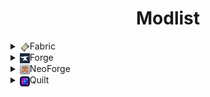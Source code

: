 <div align=center>

# Modlist

</div>

<!-- Fabric -->
<details>
    <summary><img src="fabric-logo.png" style="vertical-align:middle; display:inline;">Fabric</summary>
    <div style="padding-left:1rem;">
    <details>
        <summary>1.21.5 (Beta)</summary>
        <ul>
            <li><a href="https://modrinth.com/mod/badoptimizations">BadOptimizations</a> by <a href="https://modrinth.com/user/thosea">thosea</a></li>
            <li><a href="https://modrinth.com/mod/cloth-config">Cloth Config API</a> by <a href="https://modrinth.com/user/shedaniel">shedaniel</a></li>
            <li><a href="https://modrinth.com/mod/c2me-fabric">Concurrent Chunk Management Engine (Fabric)</a> by <a href="https://modrinth.com/user/ishland">ishland</a></li>
            <li><a href="https://modrinth.com/mod/entityculling">Entity Culling</a> by <a href="https://modrinth.com/user/tr7zw">tr7zw</a></li>
            <li><a href="https://modrinth.com/mod/fabric-api">Fabric API</a> by <a href="https://modrinth.com/user/modmuss50">modmuss50</a></li>
            <li><a href="https://modrinth.com/mod/ferrite-core">FerriteCore</a> by <a href="https://modrinth.com/user/malte0811">malte0811</a></li>
            <li><a href="https://modrinth.com/mod/immediatelyfast">ImmediatelyFast</a> by <a href="https://modrinth.com/user/RaphiMC">RaphiMC</a></li>
            <li><a href="https://modrinth.com/mod/lithium">Lithium</a> by <a href="https://modrinth.com/user/jellysquid3">jellysquid3</a></li>
            <li><a href="https://modrinth.com/mod/moreculling">More Culling</a> by <a href="https://modrinth.com/user/FX">FX</a></li>
            <li><a href="https://modrinth.com/mod/sodium">Sodium</a> by <a href="https://modrinth.com/user/jellysquid3">jellysquid3</a></li>
        </ul>
    </details>
    <details>
        <summary>1.21.4</summary>
        <ul>
            <li><a href="https://modrinth.com/mod/badoptimizations">BadOptimizations</a> by <a href="https://modrinth.com/user/thosea">thosea</a></li>
            <li><a href="https://modrinth.com/mod/cloth-config">Cloth Config API</a> by <a href="https://modrinth.com/user/shedaniel">shedaniel</a></li>
            <li><a href="https://modrinth.com/mod/c2me-fabric">Concurrent Chunk Management Engine (Fabric)</a> by <a href="https://modrinth.com/user/ishland">ishland</a></li>
            <li><a href="https://modrinth.com/mod/ebe">Enhanced Block Entities</a> by <a href="https://modrinth.com/user/FoundationGames">Foundation Games</a></li>
            <li><a href="https://modrinth.com/mod/entityculling">Entity Culling</a> by <a href="https://modrinth.com/user/tr7zw">tr7zw</a></li>
            <li><a href="https://modrinth.com/mod/fabric-api">Fabric API</a> by <a href="https://modrinth.com/user/modmuss50">modmuss50</a></li>
            <li><a href="https://modrinth.com/mod/ferrite-core">FerriteCore</a> by <a href="https://modrinth.com/user/malte0811">malte0811</a></li>
            <li><a href="https://modrinth.com/mod/immediatelyfast">ImmediatelyFast</a> by <a href="https://modrinth.com/user/RaphiMC">RaphiMC</a></li>
            <li><a href="https://modrinth.com/mod/lithium">Lithium</a> by <a href="https://modrinth.com/user/jellysquid3">jellysquid3</a></li>
            <li><a href="https://modrinth.com/mod/modernfix">ModernFix</a> by <a href="https://modrinth.com/user/embeddedt">embeddedt</a></li>
            <li><a href="https://modrinth.com/mod/moreculling">More Culling</a> by <a href="https://modrinth.com/user/FX">FX</a></li>
            <li><a href="https://modrinth.com/mod/noisium">Noisium</a> by <a href="https://modrinth.com/user/Steveplays">Steveplays</a></li>
            <li><a href="https://modrinth.com/mod/sodium">Sodium</a> by <a href="https://modrinth.com/user/jellysquid3">jellysquid3</a></li>
        </ul>
    </details>
    <details>
        <summary>1.21.1</summary>
        <ul>
            <li><a href="https://modrinth.com/mod/badoptimizations">BadOptimizations</a> by <a href="https://modrinth.com/user/thosea">thosea</a></li>
            <li><a href="https://modrinth.com/mod/cloth-config">Cloth Config API</a> by <a href="https://modrinth.com/user/shedaniel">shedaniel</a></li>
            <li><a href="https://modrinth.com/mod/c2me-fabric">Concurrent Chunk Management Engine (Fabric)</a> by <a href="https://modrinth.com/user/ishland">ishland</a></li>
            <li><a href="https://modrinth.com/mod/ebe">Enhanced Block Entities</a> by <a href="https://modrinth.com/user/FoundationGames">Foundation Games</a></li>
            <li><a href="https://modrinth.com/mod/entityculling">Entity Culling</a> by <a href="https://modrinth.com/user/tr7zw">tr7zw</a></li>
            <li><a href="https://modrinth.com/mod/fabric-api">Fabric API</a> by <a href="https://modrinth.com/user/modmuss50">modmuss50</a></li>
            <li><a href="https://modrinth.com/mod/ferrite-core">FerriteCore</a> by <a href="https://modrinth.com/user/malte0811">malte0811</a></li>
            <li><a href="https://modrinth.com/mod/immediatelyfast">ImmediatelyFast</a> by <a href="https://modrinth.com/user/RaphiMC">RaphiMC</a></li>
            <li><a href="https://modrinth.com/mod/lithium">Lithium</a> by <a href="https://modrinth.com/user/jellysquid3">jellysquid3</a></li>
            <li><a href="https://modrinth.com/mod/modernfix">ModernFix</a> by <a href="https://modrinth.com/user/embeddedt">embeddedt</a></li>
            <li><a href="https://modrinth.com/mod/moreculling">More Culling</a> by <a href="https://modrinth.com/user/FX">FX</a></li>
            <li><a href="https://modrinth.com/mod/noisium">Noisium</a> by <a href="https://modrinth.com/user/Steveplays">Steveplays</a></li>
            <li><a href="https://modrinth.com/mod/sodium">Sodium</a> by <a href="https://modrinth.com/user/jellysquid3">jellysquid3</a></li>
        </ul>
    </details>
    <details>
        <summary>1.20.6</summary>
        <ul>
            <li><a href="https://modrinth.com/mod/badoptimizations">BadOptimizations</a> by <a href="https://modrinth.com/user/thosea">thosea</a></li>
            <li><a href="https://modrinth.com/mod/cloth-config">Cloth Config API</a> by <a href="https://modrinth.com/user/shedaniel">shedaniel</a></li>
            <li><a href="https://modrinth.com/mod/c2me-fabric">Concurrent Chunk Management Engine (Fabric)</a> by <a href="https://modrinth.com/user/ishland">ishland</a></li>
            <li><a href="https://modrinth.com/mod/ebe">Enhanced Block Entities</a> by <a href="https://modrinth.com/user/FoundationGames">Foundation Games</a></li>
            <li><a href="https://modrinth.com/mod/entityculling">Entity Culling</a> by <a href="https://modrinth.com/user/tr7zw">tr7zw</a></li>
            <li><a href="https://modrinth.com/mod/fabric-api">Fabric API</a> by <a href="https://modrinth.com/user/modmuss50">modmuss50</a></li>
            <li><a href="https://modrinth.com/mod/ferrite-core">FerriteCore</a> by <a href="https://modrinth.com/user/malte0811">malte0811</a></li>
            <li><a href="https://modrinth.com/mod/immediatelyfast">ImmediatelyFast</a> by <a href="https://modrinth.com/user/RaphiMC">RaphiMC</a></li>
            <li><a href="https://modrinth.com/mod/indium">Indium</a> by <a href="https://modrinth.com/user/comp500">comp500</a></li>
            <li><a href="https://modrinth.com/mod/lithium">Lithium</a> by <a href="https://modrinth.com/user/jellysquid3">jellysquid3</a></li>
            <li><a href="https://modrinth.com/mod/modernfix">ModernFix</a> by <a href="https://modrinth.com/user/embeddedt">embeddedt</a></li>
            <li><a href="https://modrinth.com/mod/moreculling">More Culling</a> by <a href="https://modrinth.com/user/FX">FX</a></li>
            <li><a href="https://modrinth.com/mod/noisium">Noisium</a> by <a href="https://modrinth.com/user/Steveplays">Steveplays</a></li>
            <li><a href="https://modrinth.com/mod/sodium">Sodium</a> by <a href="https://modrinth.com/user/jellysquid3">jellysquid3</a></li>
        </ul>
    </details>
    <details>
        <summary>1.20.4</summary>
        <ul>
            <li><a href="https://modrinth.com/mod/badoptimizations">BadOptimizations</a> by <a href="https://modrinth.com/user/thosea">thosea</a></li>
            <li><a href="https://modrinth.com/mod/cloth-config">Cloth Config API</a> by <a href="https://modrinth.com/user/shedaniel">shedaniel</a></li>
            <li><a href="https://modrinth.com/mod/c2me-fabric">Concurrent Chunk Management Engine (Fabric)</a> by <a href="https://modrinth.com/user/ishland">ishland</a></li>
            <li><a href="https://modrinth.com/mod/ebe">Enhanced Block Entities</a> by <a href="https://modrinth.com/user/FoundationGames">Foundation Games</a></li>
            <li><a href="https://modrinth.com/mod/entityculling">Entity Culling</a> by <a href="https://modrinth.com/user/tr7zw">tr7zw</a></li>
            <li><a href="https://modrinth.com/mod/fabric-api">Fabric API</a> by <a href="https://modrinth.com/user/modmuss50">modmuss50</a></li>
            <li><a href="https://modrinth.com/mod/ferrite-core">FerriteCore</a> by <a href="https://modrinth.com/user/malte0811">malte0811</a></li>
            <li><a href="https://modrinth.com/mod/immediatelyfast">ImmediatelyFast</a> by <a href="https://modrinth.com/user/RaphiMC">RaphiMC</a></li>
            <li><a href="https://modrinth.com/mod/indium">Indium</a> by <a href="https://modrinth.com/user/comp500">comp500</a></li>
            <li><a href="https://modrinth.com/mod/lithium">Lithium</a> by <a href="https://modrinth.com/user/jellysquid3">jellysquid3</a></li>
            <li><a href="https://modrinth.com/mod/modernfix">ModernFix</a> by <a href="https://modrinth.com/user/embeddedt">embeddedt</a></li>
            <li><a href="https://modrinth.com/mod/moreculling">More Culling</a> by <a href="https://modrinth.com/user/FX">FX</a></li>
            <li><a href="https://modrinth.com/mod/noisium">Noisium</a> by <a href="https://modrinth.com/user/Steveplays">Steveplays</a></li>
            <li><a href="https://modrinth.com/mod/sodium">Sodium</a> by <a href="https://modrinth.com/user/jellysquid3">jellysquid3</a></li>
        </ul>
    </details>
    <details>
        <summary>1.20.1</summary>
        <ul>
            <li><a href="https://modrinth.com/mod/badoptimizations">BadOptimizations</a> by <a href="https://modrinth.com/user/thosea">thosea</a></li>
            <li><a href="https://modrinth.com/mod/cloth-config">Cloth Config API</a> by <a href="https://modrinth.com/user/shedaniel">shedaniel</a></li>
            <li><a href="https://modrinth.com/mod/c2me-fabric">Concurrent Chunk Management Engine (Fabric)</a> by <a href="https://modrinth.com/user/ishland">ishland</a></li>
            <li><a href="https://modrinth.com/mod/ebe">Enhanced Block Entities</a> by <a href="https://modrinth.com/user/FoundationGames">Foundation Games</a></li>
            <li><a href="https://modrinth.com/mod/entityculling">Entity Culling</a> by <a href="https://modrinth.com/user/tr7zw">tr7zw</a></li>
            <li><a href="https://modrinth.com/mod/fabric-api">Fabric API</a> by <a href="https://modrinth.com/user/modmuss50">modmuss50</a></li>
            <li><a href="https://modrinth.com/mod/ferrite-core">FerriteCore</a> by <a href="https://modrinth.com/user/malte0811">malte0811</a></li>
            <li><a href="https://modrinth.com/mod/immediatelyfast">ImmediatelyFast</a> by <a href="https://modrinth.com/user/RaphiMC">RaphiMC</a></li>
            <li><a href="https://modrinth.com/mod/indium">Indium</a> by <a href="https://modrinth.com/user/comp500">comp500</a></li>
            <li><a href="https://modrinth.com/mod/lithium">Lithium</a> by <a href="https://modrinth.com/user/jellysquid3">jellysquid3</a></li>
            <li><a href="https://modrinth.com/mod/modernfix">ModernFix</a> by <a href="https://modrinth.com/user/embeddedt">embeddedt</a></li>
            <li><a href="https://modrinth.com/mod/moreculling">More Culling</a> by <a href="https://modrinth.com/user/FX">FX</a></li>
            <li><a href="https://modrinth.com/mod/noisium">Noisium</a> by <a href="https://modrinth.com/user/Steveplays">Steveplays</a></li>
            <li><a href="https://modrinth.com/mod/sodium">Sodium</a> by <a href="https://modrinth.com/user/jellysquid3">jellysquid3</a></li>
        </ul>
    </details>
    <details>
        <summary>1.19.4</summary>
        <ul>
            <li><a href="https://modrinth.com/mod/badoptimizations">BadOptimizations</a> by <a href="https://modrinth.com/user/thosea">thosea</a></li>
            <li><a href="https://modrinth.com/mod/cloth-config">Cloth Config API</a> by <a href="https://modrinth.com/user/shedaniel">shedaniel</a></li>
            <li><a href="https://modrinth.com/mod/c2me-fabric">Concurrent Chunk Management Engine (Fabric)</a> by <a href="https://modrinth.com/user/ishland">ishland</a></li>
            <li><a href="https://modrinth.com/mod/ebe">Enhanced Block Entities</a> by <a href="https://modrinth.com/user/FoundationGames">Foundation Games</a></li>
            <li><a href="https://modrinth.com/mod/entityculling">Entity Culling</a> by <a href="https://modrinth.com/user/tr7zw">tr7zw</a></li>
            <li><a href="https://modrinth.com/mod/fabric-api">Fabric API</a> by <a href="https://modrinth.com/user/modmuss50">modmuss50</a></li>
            <li><a href="https://modrinth.com/mod/ferrite-core">FerriteCore</a> by <a href="https://modrinth.com/user/malte0811">malte0811</a></li>
            <li><a href="https://modrinth.com/mod/immediatelyfast">ImmediatelyFast</a> by <a href="https://modrinth.com/user/RaphiMC">RaphiMC</a></li>
            <li><a href="https://modrinth.com/mod/indium">Indium</a> by <a href="https://modrinth.com/user/comp500">comp500</a></li>
            <li><a href="https://modrinth.com/mod/lithium">Lithium</a> by <a href="https://modrinth.com/user/jellysquid3">jellysquid3</a></li>
            <li><a href="https://modrinth.com/mod/modernfix">ModernFix</a> by <a href="https://modrinth.com/user/embeddedt">embeddedt</a></li>
            <li><a href="https://modrinth.com/mod/moreculling">More Culling</a> by <a href="https://modrinth.com/user/FX">FX</a></li>
            <li><a href="https://modrinth.com/mod/phosphor">Phosphor</a> by <a href="https://modrinth.com/user/jellysquid3">jellysquid3</a></li>
            <li><a href="https://modrinth.com/mod/sodium">Sodium</a> by <a href="https://modrinth.com/user/jellysquid3">jellysquid3</a></li>
        </ul>
    </details>
    <details>
        <summary>1.18.2</summary>
        <ul>
            <li><a href="https://modrinth.com/mod/cloth-config">Cloth Config API</a> by <a href="https://modrinth.com/user/shedaniel">shedaniel</a></li>
            <li><a href="https://modrinth.com/mod/c2me-fabric">Concurrent Chunk Management Engine (Fabric)</a> by <a href="https://modrinth.com/user/ishland">ishland</a></li>
            <li><a href="https://modrinth.com/mod/ebe">Enhanced Block Entities</a> by <a href="https://modrinth.com/user/FoundationGames">Foundation Games</a></li>
            <li><a href="https://modrinth.com/mod/entityculling">Entity Culling</a> by <a href="https://modrinth.com/user/tr7zw">tr7zw</a></li>
            <li><a href="https://modrinth.com/mod/fabric-api">Fabric API</a> by <a href="https://modrinth.com/user/modmuss50">modmuss50</a></li>
            <li><a href="https://modrinth.com/mod/ferrite-core">FerriteCore</a> by <a href="https://modrinth.com/user/malte0811">malte0811</a></li>
            <li><a href="https://modrinth.com/mod/immediatelyfast">ImmediatelyFast</a> by <a href="https://modrinth.com/user/RaphiMC">RaphiMC</a></li>
            <li><a href="https://modrinth.com/mod/indium">Indium</a> by <a href="https://modrinth.com/user/comp500">comp500</a></li>
            <li><a href="https://modrinth.com/mod/lazydfu">LazyDFU</a> by <a href="https://modrinth.com/user/astei">astei</a></li>
            <li><a href="https://modrinth.com/mod/lithium">Lithium</a> by <a href="https://modrinth.com/user/jellysquid3">jellysquid3</a></li>
            <li><a href="https://modrinth.com/mod/modernfix">ModernFix</a> by <a href="https://modrinth.com/user/embeddedt">embeddedt</a></li>
            <li><a href="https://modrinth.com/mod/moreculling">More Culling</a> by <a href="https://modrinth.com/user/FX">FX</a></li>
            <li><a href="https://modrinth.com/mod/phosphor">Phosphor</a> by <a href="https://modrinth.com/user/jellysquid3">jellysquid3</a></li>
            <li><a href="https://modrinth.com/mod/smoothboot-fabric">Smooth Boot (Fabric)</a> by <a href="https://modrinth.com/user/UltimateBoomer">UltimateBoomer</a></li>
            <li><a href="https://modrinth.com/mod/sodium">Sodium</a> by <a href="https://modrinth.com/user/jellysquid3">jellysquid3</a></li>
        </ul>
    </details>
    <details>
        <summary>1.17.1</summary>
        <ul>
            <li><a href="https://modrinth.com/mod/c2me-fabric">Concurrent Chunk Management Engine (Fabric)</a> by <a href="https://modrinth.com/user/ishland">ishland</a></li>
            <li><a href="https://modrinth.com/mod/ebe">Enhanced Block Entities</a> by <a href="https://modrinth.com/user/FoundationGames">Foundation Games</a></li>
            <li><a href="https://modrinth.com/mod/entityculling">Entity Culling</a> by <a href="https://modrinth.com/user/tr7zw">tr7zw</a></li>
            <li><a href="https://modrinth.com/mod/fabric-api">Fabric API</a> by <a href="https://modrinth.com/user/modmuss50">modmuss50</a></li>
            <li><a href="https://modrinth.com/mod/ferrite-core">FerriteCore</a> by <a href="https://modrinth.com/user/malte0811">malte0811</a></li>
            <li><a href="https://modrinth.com/mod/indium">Indium</a> by <a href="https://modrinth.com/user/comp500">comp500</a></li>
            <li><a href="https://modrinth.com/mod/lazydfu">LazyDFU</a> by <a href="https://modrinth.com/user/astei">astei</a></li>
            <li><a href="https://modrinth.com/mod/lithium">Lithium</a> by <a href="https://modrinth.com/user/jellysquid3">jellysquid3</a></li>
            <li><a href="https://modrinth.com/mod/phosphor">Phosphor</a> by <a href="https://modrinth.com/user/jellysquid3">jellysquid3</a></li>
            <li><a href="https://modrinth.com/mod/smoothboot-fabric">Smooth Boot (Fabric)</a> by <a href="https://modrinth.com/user/UltimateBoomer">UltimateBoomer</a></li>
            <li><a href="https://modrinth.com/mod/sodium">Sodium</a> by <a href="https://modrinth.com/user/jellysquid3">jellysquid3</a></li>
        </ul>
    </details>
    <details>
        <summary>1.16.5</summary>
        <ul>
            <li><a href="https://modrinth.com/mod/ebe">Enhanced Block Entities</a> by <a href="https://modrinth.com/user/FoundationGames">Foundation Games</a></li>
            <li><a href="https://modrinth.com/mod/entityculling">Entity Culling</a> by <a href="https://modrinth.com/user/tr7zw">tr7zw</a></li>
            <li><a href="https://modrinth.com/mod/fabric-api">Fabric API</a> by <a href="https://modrinth.com/user/modmuss50">modmuss50</a></li>
            <li><a href="https://modrinth.com/mod/ferrite-core">FerriteCore</a> by <a href="https://modrinth.com/user/malte0811">malte0811</a></li>
            <li><a href="https://modrinth.com/mod/indium">Indium</a> by <a href="https://modrinth.com/user/comp500">comp500</a></li>
            <li><a href="https://modrinth.com/mod/lazydfu">LazyDFU</a> by <a href="https://modrinth.com/user/astei">astei</a></li>
            <li><a href="https://modrinth.com/mod/lithium">Lithium</a> by <a href="https://modrinth.com/user/jellysquid3">jellysquid3</a></li>
            <li><a href="https://modrinth.com/mod/modernfix">ModernFix</a> by <a href="https://modrinth.com/user/embeddedt">embeddedt</a></li>
            <li><a href="https://modrinth.com/mod/phosphor">Phosphor</a> by <a href="https://modrinth.com/user/jellysquid3">jellysquid3</a></li>
            <li><a href="https://modrinth.com/mod/smoothboot-fabric">Smooth Boot (Fabric)</a> by <a href="https://modrinth.com/user/UltimateBoomer">UltimateBoomer</a></li>
            <li><a href="https://modrinth.com/mod/sodium">Sodium</a> by <a href="https://modrinth.com/user/jellysquid3">jellysquid3</a></li>
        </ul>
    </details>
    <details>
        <summary>1.15.2</summary>
        <ul>
            <li><a href="https://modrinth.com/mod/fabric-api">Fabric API</a> by <a href="https://modrinth.com/user/modmuss50">modmuss50</a></li>
            <li><a href="https://modrinth.com/mod/lazydfu">LazyDFU</a> by <a href="https://modrinth.com/user/astei">astei</a></li>
            <li><a href="https://modrinth.com/mod/lithium">Lithium</a> by <a href="https://modrinth.com/user/jellysquid3">jellysquid3</a></li>
            <li><a href="https://modrinth.com/mod/phosphor">Phosphor</a> by <a href="https://modrinth.com/user/jellysquid3">jellysquid3</a></li>
            <li><a href="https://modrinth.com/mod/smoothboot-fabric">Smooth Boot (Fabric)</a> by <a href="https://modrinth.com/user/UltimateBoomer">UltimateBoomer</a></li>
            <li><a href="https://modrinth.com/mod/sodium">Sodium</a> by <a href="https://modrinth.com/user/jellysquid3">jellysquid3</a></li>
        </ul>
    </details>
    <details>
        <summary>1.14.4</summary>
        <ul>
            <li><a href="https://modrinth.com/mod/fabric-api">Fabric API</a> by <a href="https://modrinth.com/user/modmuss50">modmuss50</a></li>
            <li><a href="https://modrinth.com/mod/lazydfu">LazyDFU</a> by <a href="https://modrinth.com/user/astei">astei</a></li>
            <li><a href="https://modrinth.com/mod/lithium">Lithium</a> by <a href="https://modrinth.com/user/jellysquid3">jellysquid3</a></li>
            <li><a href="https://modrinth.com/mod/smoothboot-fabric">Smooth Boot (Fabric)</a> by <a href="https://modrinth.com/user/UltimateBoomer">UltimateBoomer</a></li>
        </ul>
    </details>
    </div>
</details>

<!-- Forge-->
<details>
    <summary><img src="forge-logo.png" style="vertical-align:middle; display:inline;">Forge</summary>
    <div style="padding-left:1rem;">
    <details>
        <summary>1.20.1</summary>
        <ul>
            <li><a href="https://modrinth.com/mod/badoptimizations">BadOptimizations</a> by <a href="https://modrinth.com/user/thosea">thosea</a></li>
            <li><a href="https://modrinth.com/mod/embeddium">Embeddium</a> by <a href="https://modrinth.com/user/Asek3">Asek3</a></li>
            <li><a href="https://modrinth.com/mod/entityculling">Entity Culling</a> by <a href="https://modrinth.com/user/tr7zw">tr7zw</a></li>
            <li><a href="https://modrinth.com/mod/ferrite-core">FerriteCore</a> by <a href="https://modrinth.com/user/malte0811">malte0811</a></li>
            <li><a href="https://modrinth.com/mod/immediatelyfast">ImmediatelyFast</a> by <a href="https://modrinth.com/user/RaphiMC">RaphiMC</a></li>
            <li><a href="https://modrinth.com/mod/modernfix">ModernFix</a> by <a href="https://modrinth.com/user/embeddedt">embeddedt</a></li>
            <li><a href="https://modrinth.com/mod/noisium">Noisium</a> by <a href="https://modrinth.com/user/Steveplays">Steveplays</a></li>
            <li><a href="https://modrinth.com/mod/radium">Radium</a> by <a href="https://modrinth.com/user/Asek3">Asek3</a></li>
            <li><a href="https://modrinth.com/mod/saturn">Saturn</a> by <a href="https://modrinth.com/user/AbdElAziz">AbdEIAziz</a></li>
        </ul>
    </details>
    <details>
        <summary>1.19.4</summary>
        <ul>
            <li><a href="https://modrinth.com/mod/badoptimizations">BadOptimizations</a> by <a href="https://modrinth.com/user/thosea">thosea</a></li>
            <li><a href="https://modrinth.com/mod/canary">Canary</a> by <a href="https://modrinth.com/user/AbdElAziz">AbdEIAziz</a></li>
            <li><a href="https://modrinth.com/mod/entityculling">Entity Culling</a> by <a href="https://modrinth.com/user/tr7zw">tr7zw</a></li>
            <li><a href="https://modrinth.com/mod/ferrite-core">FerriteCore</a> by <a href="https://modrinth.com/user/malte0811">malte0811</a></li>
            <li><a href="https://modrinth.com/mod/immediatelyfast">ImmediatelyFast</a> by <a href="https://modrinth.com/user/RaphiMC">RaphiMC</a></li>
            <li><a href="https://modrinth.com/mod/modernfix">ModernFix</a> by <a href="https://modrinth.com/user/embeddedt">embeddedt</a></li>
            <li><a href="https://modrinth.com/mod/radon">Radon</a> by <a href="https://modrinth.com/user/Asek3">Asek3</a></li>
            <li><a href="https://modrinth.com/mod/rubidium">Rubidium</a> by <a href="https://modrinth.com/user/Asek3">Asek3</a></li>
            <li><a href="https://modrinth.com/mod/saturn">Saturn</a> by <a href="https://modrinth.com/user/AbdElAziz">AbdEIAziz</a></li>
        </ul>
    </details>
    <details>
        <summary>1.18.2</summary>
        <ul>
            <li><a href="https://modrinth.com/mod/canary">Canary</a> by <a href="https://modrinth.com/user/AbdElAziz">AbdEIAziz</a></li>
            <li><a href="https://modrinth.com/mod/embeddium">Embeddium</a> by <a href="https://modrinth.com/user/Asek3">Asek3</a></li>
            <li><a href="https://modrinth.com/mod/entityculling">Entity Culling</a> by <a href="https://modrinth.com/user/tr7zw">tr7zw</a></li>
            <li><a href="https://modrinth.com/mod/ferrite-core">FerriteCore</a> by <a href="https://modrinth.com/user/malte0811">malte0811</a></li>
            <li><a href="https://modrinth.com/mod/lazydfu">LazyDFU</a> by <a href="https://modrinth.com/user/astei">astei</a></li>
            <li><a href="https://modrinth.com/mod/modernfix">ModernFix</a> by <a href="https://modrinth.com/user/embeddedt">embeddedt</a></li>
            <li><a href="https://modrinth.com/mod/radon">Radon</a> by <a href="https://modrinth.com/user/Asek3">Asek3</a></li>
            <li><a href="https://modrinth.com/mod/saturn">Saturn</a> by <a href="https://modrinth.com/user/AbdElAziz">AbdEIAziz</a></li>
            <li><a href="https://modrinth.com/mod/smooth-boot-reloaded">Smooth Boot (Reloaded)</a> by <a href="https://modrinth.com/user/AbdElAziz">AbdEIAziz</a></li>
        </ul>
    </details>
    <details>
        <summary>1.17.1</summary>
        <ul>
             <li><a href="https://modrinth.com/mod/entityculling">Entity Culling</a> by <a href="https://modrinth.com/user/tr7zw">tr7zw</a></li>
            <li><a href="https://modrinth.com/mod/ferrite-core">FerriteCore</a> by <a href="https://modrinth.com/user/malte0811">malte0811</a></li>
            <li><a href="https://modrinth.com/mod/lazydfu">LazyDFU</a> by <a href="https://modrinth.com/user/astei">astei</a></li>
        </ul>
    </details>
    <details>
        <summary>1.16.5</summary>
        <ul>
            <li><a href="https://modrinth.com/mod/embeddium">Embeddium</a> by <a href="https://modrinth.com/user/Asek3">Asek3</a></li>
            <li><a href="https://modrinth.com/mod/entityculling">Entity Culling</a> by <a href="https://modrinth.com/user/tr7zw">tr7zw</a></li>
            <li><a href="https://modrinth.com/mod/ferrite-core">FerriteCore</a> by <a href="https://modrinth.com/user/malte0811">malte0811</a></li>
            <li><a href="https://modrinth.com/mod/lazydfu">LazyDFU</a> by <a href="https://modrinth.com/user/astei">astei</a></li>
            <li><a href="https://modrinth.com/mod/modernfix">ModernFix</a> by <a href="https://modrinth.com/user/embeddedt">embeddedt</a></li>
            <li><a href="https://modrinth.com/mod/radon">Radon</a> by <a href="https://modrinth.com/user/Asek3">Asek3</a></li>
            <li><a href="https://github.com/MaxNeedsSnacks/roadrunner">RoadRunner</a> by <a href="https://github.com/MaxNeedsSnacks">MaxNeedsSnacks</a></li>
            <li><a href="https://modrinth.com/mod/saturn">Saturn</a> by <a href="https://modrinth.com/user/AbdElAziz">AbdEIAziz</a></li>
            <li><a href="https://www.curseforge.com/minecraft/mc-mods/smooth-boot-forge">Smooth Boot (Forge)</a> by <a href="https://modrinth.com/user/UltimateBoomer">UltimateBoomer</a></li>
        </ul>
    </details>
    <details>
        <summary>1.12.2</summary>
        <ul>
            <li><a href="https://modrinth.com/mod/alfheim-lighting-engine">Alfheim</a> by <a href="https://modrinth.com/user/Desoroxxx">Desoroxxx</a></li>
            <li><a href="https://modrinth.com/mod/born-in-a-barn">Born in a Barn</a> by <a href="https://modrinth.com/user/Speiger">Speiger</a></li>
            <li><a href="https://modrinth.com/mod/entityculling">Entity Culling</a> by <a href="https://modrinth.com/user/tr7zw">tr7zw</a></li>
            <li><a href="https://modrinth.com/mod/fermiumasm">FermiumASM</a> by <a href="https://modrinth.com/user/fonnymunkey">fonnymunkey</a></li>
            <li><a href="https://modrinth.com/mod/fermiumbooter">FermiumBooter</a> by <a href="https://modrinth.com/user/fonnymunkey">fonnymunkey</a></li>
            <li><a href="https://modrinth.com/mod/mixinbooter">MixinBooter</a> by <a href="https://modrinth.com/user/Cleanroom">Cleanroom</a></li>
            <li><a href="https://modrinth.com/mod/mixinbootstrap">MixinBootstrap</a> by <a href="https://modrinth.com/user/LXGaming">LXGaming</a></li>
            <li><a href="https://modrinth.com/mod/particle-culling">Particle Culling</a> by <a href="https://modrinth.com/user/bl4ckscor3">bl4ckscor3</a></li>
            <li><a href="https://modrinth.com/mod/red-core">Red Core</a> by <a href="https://modrinth.com/user/Desoroxxx">Desoroxxx</a></li>
            <li><a href="https://modrinth.com/mod/vintagefix">VintageFix</a> by <a href="https://modrinth.com/user/embeddedt">embeddedt</a></li>
            <li><a href="https://modrinth.com/mod/relictium">Relictium</a> by <a href="https://modrinth.com/user/TheMade4">TheMade4</a></li>
        </ul>
    </details>
    <details>
        <summary>1.11.2</summary>
        <ul>
            <li><a href="https://modrinth.com/mod/born-in-a-barn">Born in a Barn</a> by <a href="https://modrinth.com/user/Speiger">Speiger</a></li>
            <li><a href="https://modrinth.com/mod/foamfix">FoamFix</a> by <a href="https://modrinth.com/user/asie">asie</a></li>
            <li><a href="https://modrinth.com/mod/phosphorlegacyforge">Phosphor Legacy Forge</a> by <a href="https://modrinth.com/user/HowardZHY">HowardZHY</a></li>
            <li><a href="https://modrinth.com/mod/texfix">TexFix</a> by <a href="https://modrinth.com/user/Speiger">Speiger</a></li>
        </ul>
    </details>
    <details>
        <summary>1.10.2</summary>
        <ul>
            <li><a href="https://modrinth.com/mod/born-in-a-barn">Born in a Barn</a> by <a href="https://modrinth.com/user/Speiger">Speiger</a></li>
            <li><a href="https://modrinth.com/mod/foamfix">FoamFix</a> by <a href="https://modrinth.com/user/asie">asie</a></li>
            <li><a href="https://modrinth.com/mod/phosphorlegacyforge">Phosphor Legacy Forge</a> by <a href="https://modrinth.com/user/HowardZHY">HowardZHY</a></li>
            <li><a href="https://modrinth.com/mod/texfix">TexFix</a> by <a href="https://modrinth.com/user/Speiger">Speiger</a></li>
        </ul>
    </details>
    <details>
        <summary>1.9.4</summary>
        <ul>
            <li><a href="https://modrinth.com/mod/born-in-a-barn">Born in a Barn</a> by <a href="https://modrinth.com/user/Speiger">Speiger</a></li>
            <li><a href="https://modrinth.com/mod/phosphorlegacyforge">Phosphor Legacy Forge</a> by <a href="https://modrinth.com/user/HowardZHY">HowardZHY</a></li>
        </ul>
    </details>
    <details>
        <summary>1.8.9</summary>
        <ul>
            <li><a href="https://modrinth.com/mod/born-in-a-barn">Born in a Barn</a> by <a href="https://modrinth.com/user/Speiger">Speiger</a></li>
            <li><a href="https://modrinth.com/mod/entityculling">Entity Culling</a> by <a href="https://modrinth.com/user/tr7zw">tr7zw</a></li>
            <li><a href="https://modrinth.com/mod/foamfix">FoamFix</a> by <a href="https://modrinth.com/user/asie">asie</a></li>
            <li><a href="https://modrinth.com/mod/phosphorlegacyforge">Phosphor Legacy Forge</a> by <a href="https://modrinth.com/user/HowardZHY">HowardZHY</a></li>
        </ul>
    </details>
    </div>
</details>

<!-- NeoForge -->
<details>
    <summary><img src="neoforge-logo.png" style="vertical-align:middle; display:inline;">NeoForge</summary>
    <div style="padding-left:1rem;">
    <details>
        <summary>1.21.5</summary>
        <ul>
            <li><a href="https://modrinth.com/mod/badoptimizations">BadOptimizations</a> by <a href="https://modrinth.com/user/thosea">thosea</a></li>
            <li><a href="https://modrinth.com/mod/cloth-config">Cloth Config API</a> by <a href="https://modrinth.com/user/shedaniel">shedaniel</a></li>
            <li><a href="https://modrinth.com/mod/c2me-neoforge">Concurrent Chunk Management Engine (NeoForge)</a> by <a href="https://modrinth.com/user/ishland">ishland</a></li>
            <li><a href="https://modrinth.com/mod/entityculling">Entity Culling</a> by <a href="https://modrinth.com/user/tr7zw">tr7zw</a></li>
            <li><a href="https://modrinth.com/mod/ferrite-core">FerriteCore</a> by <a href="https://modrinth.com/user/malte0811">malte0811</a></li>
            <li><a href="https://modrinth.com/mod/immediatelyfast">ImmediatelyFast</a> by <a href="https://modrinth.com/user/RaphiMC">RaphiMC</a></li>
            <li><a href="https://modrinth.com/mod/lithium">Lithium</a> by <a href="https://modrinth.com/user/jellysquid3">jellysquid3</a></li>
            <li><a href="https://modrinth.com/mod/moreculling">More Culling</a> by <a href="https://modrinth.com/user/FX">FX</a></li>
            <li><a href="https://modrinth.com/mod/noisium">Noisium</a> by <a href="https://modrinth.com/user/Steveplays">Steveplays</a></li>
            <li><a href="https://modrinth.com/mod/sodium">Sodium</a> by <a href="https://modrinth.com/user/jellysquid3">jellysquid3</a></li>
        </ul>
    </details>
    <details>
        <summary>1.21.4</summary>
        <ul>
            <li><a href="https://modrinth.com/mod/badoptimizations">BadOptimizations</a> by <a href="https://modrinth.com/user/thosea">thosea</a></li>
            <li><a href="https://modrinth.com/mod/cloth-config">Cloth Config API</a> by <a href="https://modrinth.com/user/shedaniel">shedaniel</a></li>
            <li><a href="https://modrinth.com/mod/entityculling">Entity Culling</a> by <a href="https://modrinth.com/user/tr7zw">tr7zw</a></li>
            <li><a href="https://modrinth.com/mod/ferrite-core">FerriteCore</a> by <a href="https://modrinth.com/user/malte0811">malte0811</a></li>
            <li><a href="https://modrinth.com/mod/immediatelyfast">ImmediatelyFast</a> by <a href="https://modrinth.com/user/RaphiMC">RaphiMC</a></li>
            <li><a href="https://modrinth.com/mod/lithium">Lithium</a> by <a href="https://modrinth.com/user/jellysquid3">jellysquid3</a></li>
            <li><a href="https://modrinth.com/mod/modernfix">ModernFix</a> by <a href="https://modrinth.com/user/embeddedt">embeddedt</a></li>
            <li><a href="https://modrinth.com/mod/moreculling">More Culling</a> by <a href="https://modrinth.com/user/FX">FX</a></li>
            <li><a href="https://modrinth.com/mod/noisium">Noisium</a> by <a href="https://modrinth.com/user/Steveplays">Steveplays</a></li>
            <li><a href="https://modrinth.com/mod/sodium">Sodium</a> by <a href="https://modrinth.com/user/jellysquid3">jellysquid3</a></li>
        </ul>
    </details>
    <details>
        <summary>1.21.1</summary>
        <ul>
            <li><a href="https://modrinth.com/mod/badoptimizations">BadOptimizations</a> by <a href="https://modrinth.com/user/thosea">thosea</a></li>
            <li><a href="https://modrinth.com/mod/cloth-config">Cloth Config API</a> by <a href="https://modrinth.com/user/shedaniel">shedaniel</a></li>
            <li><a href="https://modrinth.com/mod/c2me-neoforge">Concurrent Chunk Management Engine (NeoForge)</a> by <a href="https://modrinth.com/user/ishland">ishland</a></li>
            <li><a href="https://modrinth.com/mod/entityculling">Entity Culling</a> by <a href="https://modrinth.com/user/tr7zw">tr7zw</a></li>
            <li><a href="https://modrinth.com/mod/ferrite-core">FerriteCore</a> by <a href="https://modrinth.com/user/malte0811">malte0811</a></li>
            <li><a href="https://modrinth.com/mod/immediatelyfast">ImmediatelyFast</a> by <a href="https://modrinth.com/user/RaphiMC">RaphiMC</a></li>
            <li><a href="https://modrinth.com/mod/lithium">Lithium</a> by <a href="https://modrinth.com/user/jellysquid3">jellysquid3</a></li>
            <li><a href="https://modrinth.com/mod/modernfix">ModernFix</a> by <a href="https://modrinth.com/user/embeddedt">embeddedt</a></li>
            <li><a href="https://modrinth.com/mod/moreculling">More Culling</a> by <a href="https://modrinth.com/user/FX">FX</a></li>
            <li><a href="https://modrinth.com/mod/noisium">Noisium</a> by <a href="https://modrinth.com/user/Steveplays">Steveplays</a></li>
            <li><a href="https://modrinth.com/mod/sodium">Sodium</a> by <a href="https://modrinth.com/user/jellysquid3">jellysquid3</a></li>
        </ul>
    </details>
    <details>
        <summary>1.20.6</summary>
        <ul>
            <li><a href="https://modrinth.com/mod/badoptimizations">BadOptimizations</a> by <a href="https://modrinth.com/user/thosea">thosea</a></li>
            <li><a href="https://modrinth.com/mod/embeddium">Embeddium</a> by <a href="https://modrinth.com/user/Asek3">Asek3</a></li>
            <li><a href="https://modrinth.com/mod/entityculling">Entity Culling</a> by <a href="https://modrinth.com/user/tr7zw">tr7zw</a></li>
            <li><a href="https://modrinth.com/mod/ferrite-core">FerriteCore</a> by <a href="https://modrinth.com/user/malte0811">malte0811</a></li>
            <li><a href="https://modrinth.com/mod/immediatelyfast">ImmediatelyFast</a> by <a href="https://modrinth.com/user/RaphiMC">RaphiMC</a></li>
            <li><a href="https://modrinth.com/mod/modernfix">ModernFix</a> by <a href="https://modrinth.com/user/embeddedt">embeddedt</a></li>
            <li><a href="https://modrinth.com/mod/noisium">Noisium</a> by <a href="https://modrinth.com/user/Steveplays">Steveplays</a></li>
            <li><a href="https://modrinth.com/mod/radium">Radium</a> by <a href="https://modrinth.com/user/Asek3">Asek3</a></li>
        </ul>
    </details>
    <details>
        <summary>1.20.4</summary>
        <ul>
            <li><a href="https://modrinth.com/mod/badoptimizations">BadOptimizations</a> by <a href="https://modrinth.com/user/thosea">thosea</a></li>
            <li><a href="https://modrinth.com/mod/embeddium">Embeddium</a> by <a href="https://modrinth.com/user/Asek3">Asek3</a></li>
            <li><a href="https://modrinth.com/mod/entityculling">Entity Culling</a> by <a href="https://modrinth.com/user/tr7zw">tr7zw</a></li>
            <li><a href="https://modrinth.com/mod/ferrite-core">FerriteCore</a> by <a href="https://modrinth.com/user/malte0811">malte0811</a></li>
            <li><a href="https://modrinth.com/mod/immediatelyfast">ImmediatelyFast</a> by <a href="https://modrinth.com/user/RaphiMC">RaphiMC</a></li>
            <li><a href="https://modrinth.com/mod/modernfix">ModernFix</a> by <a href="https://modrinth.com/user/embeddedt">embeddedt</a></li>
            <li><a href="https://modrinth.com/mod/noisium">Noisium</a> by <a href="https://modrinth.com/user/Steveplays">Steveplays</a></li>
        </ul>
    </details>
    <details>
        <summary>1.20.1</summary>
        <ul>
            <li><a href="https://modrinth.com/mod/embeddium">Embeddium</a> by <a href="https://modrinth.com/user/Asek3">Asek3</a></li>
            <li><a href="https://modrinth.com/mod/ferrite-core">FerriteCore</a> by <a href="https://modrinth.com/user/malte0811">malte0811</a></li>
            <li><a href="https://modrinth.com/mod/modernfix">ModernFix</a> by <a href="https://modrinth.com/user/embeddedt">embeddedt</a></li>
            <li><a href="https://modrinth.com/mod/noisium">Noisium</a> by <a href="https://modrinth.com/user/Steveplays">Steveplays</a></li>
            <li><a href="https://modrinth.com/mod/radium">Radium</a> by <a href="https://modrinth.com/user/Asek3">Asek3</a></li>
        </ul>
    </details>
    </div>
</details>

<!-- Quilt -->
<details>
    <summary><img src="quilt-logo.png" style="vertical-align:middle; display:inline;">Quilt</summary>
    <div style="padding-left:1rem;">
    <details>
        <summary>1.21.5 (Beta)</summary>
        <ul>
            <li><a href="https://modrinth.com/mod/badoptimizations">BadOptimizations</a> by <a href="https://modrinth.com/user/thosea">thosea</a></li>
            <li><a href="https://modrinth.com/mod/cloth-config">Cloth Config API</a> by <a href="https://modrinth.com/user/shedaniel">shedaniel</a></li>
            <li><a href="https://modrinth.com/mod/c2me-fabric">Concurrent Chunk Management Engine (Fabric)</a> by <a href="https://modrinth.com/user/ishland">ishland</a></li>
            <li><a href="https://modrinth.com/mod/entityculling">Entity Culling</a> by <a href="https://modrinth.com/user/tr7zw">tr7zw</a></li>
            <li><a href="https://modrinth.com/mod/fabric-api">Fabric API</a> by <a href="https://modrinth.com/user/modmuss50">modmuss50</a></li>
            <li><a href="https://modrinth.com/mod/ferrite-core">FerriteCore</a> by <a href="https://modrinth.com/user/malte0811">malte0811</a></li>
            <li><a href="https://modrinth.com/mod/immediatelyfast">ImmediatelyFast</a> by <a href="https://modrinth.com/user/RaphiMC">RaphiMC</a></li>
            <li><a href="https://modrinth.com/mod/lithium">Lithium</a> by <a href="https://modrinth.com/user/jellysquid3">jellysquid3</a></li>
            <li><a href="https://modrinth.com/mod/moreculling">More Culling</a> by <a href="https://modrinth.com/user/FX">FX</a></li>
            <li><a href="https://modrinth.com/mod/sodium">Sodium</a> by <a href="https://modrinth.com/user/jellysquid3">jellysquid3</a></li>
        </ul>
    </details>
    <details>
        <summary>1.21.1</summary>
        <ul>
            <li><a href="https://modrinth.com/mod/badoptimizations">BadOptimizations</a> by <a href="https://modrinth.com/user/thosea">thosea</a></li>
            <li><a href="https://modrinth.com/mod/cloth-config">Cloth Config API</a> by <a href="https://modrinth.com/user/shedaniel">shedaniel</a></li>
            <li><a href="https://modrinth.com/mod/c2me-fabric">Concurrent Chunk Management Engine (Fabric)</a> by <a href="https://modrinth.com/user/ishland">ishland</a></li>
            <li><a href="https://modrinth.com/mod/ebe">Enhanced Block Entities</a> by <a href="https://modrinth.com/user/FoundationGames">Foundation Games</a></li>
            <li><a href="https://modrinth.com/mod/entityculling">Entity Culling</a> by <a href="https://modrinth.com/user/tr7zw">tr7zw</a></li>
            <li><a href="https://modrinth.com/mod/fabric-api">Fabric API</a> by <a href="https://modrinth.com/user/modmuss50">modmuss50</a></li>
            <li><a href="https://modrinth.com/mod/ferrite-core">FerriteCore</a> by <a href="https://modrinth.com/user/malte0811">malte0811</a></li>
            <li><a href="https://modrinth.com/mod/immediatelyfast">ImmediatelyFast</a> by <a href="https://modrinth.com/user/RaphiMC">RaphiMC</a></li>
            <li><a href="https://modrinth.com/mod/lithium">Lithium</a> by <a href="https://modrinth.com/user/jellysquid3">jellysquid3</a></li>
            <li><a href="https://modrinth.com/mod/modernfix">ModernFix</a> by <a href="https://modrinth.com/user/embeddedt">embeddedt</a></li>
            <li><a href="https://modrinth.com/mod/moreculling">More Culling</a> by <a href="https://modrinth.com/user/FX">FX</a></li>
            <li><a href="https://modrinth.com/mod/noisium">Noisium</a> by <a href="https://modrinth.com/user/Steveplays">Steveplays</a></li>
            <li><a href="https://modrinth.com/mod/sodium">Sodium</a> by <a href="https://modrinth.com/user/jellysquid3">jellysquid3</a></li>
        </ul>
    </details>
    <details>
        <summary>1.20.6</summary>
        <ul>
            <li><a href="https://modrinth.com/mod/badoptimizations">BadOptimizations</a> by <a href="https://modrinth.com/user/thosea">thosea</a></li>
            <li><a href="https://modrinth.com/mod/cloth-config">Cloth Config API</a> by <a href="https://modrinth.com/user/shedaniel">shedaniel</a></li>
            <li><a href="https://modrinth.com/mod/c2me-fabric">Concurrent Chunk Management Engine (Fabric)</a> by <a href="https://modrinth.com/user/ishland">ishland</a></li>
            <li><a href="https://modrinth.com/mod/ebe">Enhanced Block Entities</a> by <a href="https://modrinth.com/user/FoundationGames">Foundation Games</a></li>
            <li><a href="https://modrinth.com/mod/entityculling">Entity Culling</a> by <a href="https://modrinth.com/user/tr7zw">tr7zw</a></li>
            <li><a href="https://modrinth.com/mod/ferrite-core">FerriteCore</a> by <a href="https://modrinth.com/user/malte0811">malte0811</a></li>
            <li><a href="https://modrinth.com/mod/immediatelyfast">ImmediatelyFast</a> by <a href="https://modrinth.com/user/RaphiMC">RaphiMC</a></li>
            <li><a href="https://modrinth.com/mod/indium">Indium</a> by <a href="https://modrinth.com/user/comp500">comp500</a></li>
            <li><a href="https://modrinth.com/mod/lithium">Lithium</a> by <a href="https://modrinth.com/user/jellysquid3">jellysquid3</a></li>
            <li><a href="https://modrinth.com/mod/modernfix">ModernFix</a> by <a href="https://modrinth.com/user/embeddedt">embeddedt</a></li>
            <li><a href="https://modrinth.com/mod/moreculling">More Culling</a> by <a href="https://modrinth.com/user/FX">FX</a></li>
            <li><a href="https://modrinth.com/mod/noisium">Noisium</a> by <a href="https://modrinth.com/user/Steveplays">Steveplays</a></li>
            <li><a href="https://modrinth.com/mod/qsl">Quilted Fabric API (QFAPI) / Quilt Standard Libraries (QSL)</a> by <a href="https://modrinth.com/organization/quiltmc">QuiltMC</a></li>
            <li><a href="https://modrinth.com/mod/sodium">Sodium</a> by <a href="https://modrinth.com/user/jellysquid3">jellysquid3</a></li>
        </ul>
    </details>
    <details>
        <summary>1.20.4</summary>
        <ul>
            <li><a href="https://modrinth.com/mod/badoptimizations">BadOptimizations</a> by <a href="https://modrinth.com/user/thosea">thosea</a></li>
            <li><a href="https://modrinth.com/mod/cloth-config">Cloth Config API</a> by <a href="https://modrinth.com/user/shedaniel">shedaniel</a></li>
            <li><a href="https://modrinth.com/mod/c2me-fabric">Concurrent Chunk Management Engine (Fabric)</a> by <a href="https://modrinth.com/user/ishland">ishland</a></li>
            <li><a href="https://modrinth.com/mod/ebe">Enhanced Block Entities</a> by <a href="https://modrinth.com/user/FoundationGames">Foundation Games</a></li>
            <li><a href="https://modrinth.com/mod/entityculling">Entity Culling</a> by <a href="https://modrinth.com/user/tr7zw">tr7zw</a></li>
            <li><a href="https://modrinth.com/mod/ferrite-core">FerriteCore</a> by <a href="https://modrinth.com/user/malte0811">malte0811</a></li>
            <li><a href="https://modrinth.com/mod/immediatelyfast">ImmediatelyFast</a> by <a href="https://modrinth.com/user/RaphiMC">RaphiMC</a></li>
            <li><a href="https://modrinth.com/mod/indium">Indium</a> by <a href="https://modrinth.com/user/comp500">comp500</a></li>
            <li><a href="https://modrinth.com/mod/lithium">Lithium</a> by <a href="https://modrinth.com/user/jellysquid3">jellysquid3</a></li>
            <li><a href="https://modrinth.com/mod/modernfix">ModernFix</a> by <a href="https://modrinth.com/user/embeddedt">embeddedt</a></li>
            <li><a href="https://modrinth.com/mod/moreculling">More Culling</a> by <a href="https://modrinth.com/user/FX">FX</a></li>
            <li><a href="https://modrinth.com/mod/noisium">Noisium</a> by <a href="https://modrinth.com/user/Steveplays">Steveplays</a></li>
            <li><a href="https://modrinth.com/mod/qsl">Quilted Fabric API (QFAPI) / Quilt Standard Libraries (QSL)</a> by <a href="https://modrinth.com/organization/quiltmc">QuiltMC</a></li>
            <li><a href="https://modrinth.com/mod/sodium">Sodium</a> by <a href="https://modrinth.com/user/jellysquid3">jellysquid3</a></li>
        </ul>
    </details>
    <details>
        <summary>1.20.1</summary>
        <ul>
            <li><a href="https://modrinth.com/mod/badoptimizations">BadOptimizations</a> by <a href="https://modrinth.com/user/thosea">thosea</a></li>
            <li><a href="https://modrinth.com/mod/cloth-config">Cloth Config API</a> by <a href="https://modrinth.com/user/shedaniel">shedaniel</a></li>
            <li><a href="https://modrinth.com/mod/c2me-fabric">Concurrent Chunk Management Engine (Fabric)</a> by <a href="https://modrinth.com/user/ishland">ishland</a></li>
            <li><a href="https://modrinth.com/mod/ebe">Enhanced Block Entities</a> by <a href="https://modrinth.com/user/FoundationGames">Foundation Games</a></li>
            <li><a href="https://modrinth.com/mod/entityculling">Entity Culling</a> by <a href="https://modrinth.com/user/tr7zw">tr7zw</a></li>
            <li><a href="https://modrinth.com/mod/ferrite-core">FerriteCore</a> by <a href="https://modrinth.com/user/malte0811">malte0811</a></li>
            <li><a href="https://modrinth.com/mod/immediatelyfast">ImmediatelyFast</a> by <a href="https://modrinth.com/user/RaphiMC">RaphiMC</a></li>
            <li><a href="https://modrinth.com/mod/indium">Indium</a> by <a href="https://modrinth.com/user/comp500">comp500</a></li>
            <li><a href="https://modrinth.com/mod/lithium">Lithium</a> by <a href="https://modrinth.com/user/jellysquid3">jellysquid3</a></li>
            <li><a href="https://modrinth.com/mod/modernfix">ModernFix</a> by <a href="https://modrinth.com/user/embeddedt">embeddedt</a></li>
            <li><a href="https://modrinth.com/mod/moreculling">More Culling</a> by <a href="https://modrinth.com/user/FX">FX</a></li>
            <li><a href="https://modrinth.com/mod/noisium">Noisium</a> by <a href="https://modrinth.com/user/Steveplays">Steveplays</a></li>
            <li><a href="https://modrinth.com/mod/qsl">Quilted Fabric API (QFAPI) / Quilt Standard Libraries (QSL)</a> by <a href="https://modrinth.com/organization/quiltmc">QuiltMC</a></li>
            <li><a href="https://modrinth.com/mod/sodium">Sodium</a> by <a href="https://modrinth.com/user/jellysquid3">jellysquid3</a></li>
        </ul>
    </details>
    <details>
        <summary>1.19.4</summary>
        <ul>
            <li><a href="https://modrinth.com/mod/badoptimizations">BadOptimizations</a> by <a href="https://modrinth.com/user/thosea">thosea</a></li>
            <li><a href="https://modrinth.com/mod/cloth-config">Cloth Config API</a> by <a href="https://modrinth.com/user/shedaniel">shedaniel</a></li>
            <li><a href="https://modrinth.com/mod/c2me-fabric">Concurrent Chunk Management Engine (Fabric)</a> by <a href="https://modrinth.com/user/ishland">ishland</a></li>
            <li><a href="https://modrinth.com/mod/ebe">Enhanced Block Entities</a> by <a href="https://modrinth.com/user/FoundationGames">Foundation Games</a></li>
            <li><a href="https://modrinth.com/mod/entityculling">Entity Culling</a> by <a href="https://modrinth.com/user/tr7zw">tr7zw</a></li>
            <li><a href="https://modrinth.com/mod/ferrite-core">FerriteCore</a> by <a href="https://modrinth.com/user/malte0811">malte0811</a></li>
            <li><a href="https://modrinth.com/mod/immediatelyfast">ImmediatelyFast</a> by <a href="https://modrinth.com/user/RaphiMC">RaphiMC</a></li>
            <li><a href="https://modrinth.com/mod/indium">Indium</a> by <a href="https://modrinth.com/user/comp500">comp500</a></li>
            <li><a href="https://modrinth.com/mod/lithium">Lithium</a> by <a href="https://modrinth.com/user/jellysquid3">jellysquid3</a></li>
            <li><a href="https://modrinth.com/mod/modernfix">ModernFix</a> by <a href="https://modrinth.com/user/embeddedt">embeddedt</a></li>
            <li><a href="https://modrinth.com/mod/moreculling">More Culling</a> by <a href="https://modrinth.com/user/FX">FX</a></li>
            <li><a href="https://modrinth.com/mod/phosphor">Phosphor</a> by <a href="https://modrinth.com/user/jellysquid3">jellysquid3</a></li>
            <li><a href="https://modrinth.com/mod/qsl">Quilted Fabric API (QFAPI) / Quilt Standard Libraries (QSL)</a> by <a href="https://modrinth.com/organization/quiltmc">QuiltMC</a></li>
            <li><a href="https://modrinth.com/mod/sodium">Sodium</a> by <a href="https://modrinth.com/user/jellysquid3">jellysquid3</a></li>
        </ul>
    </details>
    <details>
        <summary>1.18.2</summary>
        <ul>
            <li><a href="https://modrinth.com/mod/cloth-config">Cloth Config API</a> by <a href="https://modrinth.com/user/shedaniel">shedaniel</a></li>
            <li><a href="https://modrinth.com/mod/c2me-fabric">Concurrent Chunk Management Engine (Fabric)</a> by <a href="https://modrinth.com/user/ishland">ishland</a></li>
            <li><a href="https://modrinth.com/mod/ebe">Enhanced Block Entities</a> by <a href="https://modrinth.com/user/FoundationGames">Foundation Games</a></li>
            <li><a href="https://modrinth.com/mod/entityculling">Entity Culling</a> by <a href="https://modrinth.com/user/tr7zw">tr7zw</a></li>
            <li><a href="https://modrinth.com/mod/ferrite-core">FerriteCore</a> by <a href="https://modrinth.com/user/malte0811">malte0811</a></li>
            <li><a href="https://modrinth.com/mod/immediatelyfast">ImmediatelyFast</a> by <a href="https://modrinth.com/user/RaphiMC">RaphiMC</a></li>
            <li><a href="https://modrinth.com/mod/indium">Indium</a> by <a href="https://modrinth.com/user/comp500">comp500</a></li>
            <li><a href="https://modrinth.com/mod/lazydfu">LazyDFU</a> by <a href="https://modrinth.com/user/astei">astei</a></li>
            <li><a href="https://modrinth.com/mod/lithium">Lithium</a> by <a href="https://modrinth.com/user/jellysquid3">jellysquid3</a></li>
            <li><a href="https://modrinth.com/mod/modernfix">ModernFix</a> by <a href="https://modrinth.com/user/embeddedt">embeddedt</a></li>
            <li><a href="https://modrinth.com/mod/moreculling">More Culling</a> by <a href="https://modrinth.com/user/FX">FX</a></li>
            <li><a href="https://modrinth.com/mod/phosphor">Phosphor</a> by <a href="https://modrinth.com/user/jellysquid3">jellysquid3</a></li>
            <li><a href="https://modrinth.com/mod/qsl">Quilted Fabric API (QFAPI) / Quilt Standard Libraries (QSL)</a> by <a href="https://modrinth.com/organization/quiltmc">QuiltMC</a></li>
            <li><a href="https://modrinth.com/mod/sodium">Sodium</a> by <a href="https://modrinth.com/user/jellysquid3">jellysquid3</a></li>
        </ul>
    </details>
    </div>
</details>